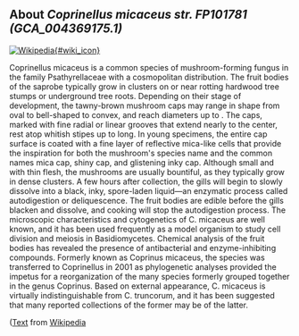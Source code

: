 
About *Coprinellus micaceus str. FP101781 (GCA\_004369175.1)* 
--------------------------------------------------------------

[![Wikipedia](/img/wikipedia_logo_v2_en.png){#wiki_icon}](http://en.wikipedia.org/wiki/Coprinellus_micaceus)

Coprinellus micaceus is a common species of mushroom-forming fungus in the
family Psathyrellaceae with a cosmopolitan distribution. The fruit bodies of the
saprobe typically grow in clusters on or near rotting hardwood tree stumps or
underground tree roots. Depending on their stage of development, the tawny-brown
mushroom caps may range in shape from oval to bell-shaped to convex, and reach
diameters up to . The caps, marked with fine radial or linear grooves that
extend nearly to the center, rest atop whitish stipes up to  long. In young
specimens, the entire cap surface is coated with a fine layer of reflective
mica-like cells that provide the inspiration for both the mushroom's species
name and the common names mica cap, shiny cap, and glistening inky cap. Although
small and with thin flesh, the mushrooms are usually bountiful, as they
typically grow in dense clusters. A few hours after collection, the gills will
begin to slowly dissolve into a black, inky, spore-laden liquid—an enzymatic
process called autodigestion or deliquescence. The fruit bodies are edible
before the gills blacken and dissolve, and cooking will stop the autodigestion
process.
The microscopic characteristics and cytogenetics of C. micaceus are well known,
and it has been used frequently as a model organism to study cell division and
meiosis in Basidiomycetes. Chemical analysis of the fruit bodies has revealed
the presence of antibacterial and enzyme-inhibiting compounds. Formerly known as
Coprinus micaceus, the species was transferred to Coprinellus in 2001 as
phylogenetic analyses provided the impetus for a reorganization of the many
species formerly grouped together in the genus Coprinus. Based on external
appearance, C. micaceus is virtually indistinguishable from C. truncorum, and it
has been suggested that many reported collections of the former may be of the
latter.

([Text](http://en.wikipedia.org/wiki/Coprinellus_micaceus) from [Wikipedia](http://en.wikipedia.org/) 

